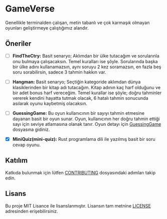 # GameVerse
Genellikle terminalden çalışan, metin tabanlı ve çok karmaşık olmayan oyunları geliştirmeye çalıştığımız alandır.

## Öneriler

- [ ] **FindTheCtry:** Basit senaryo; Aklımdan bir ülke tutacağım ve sorularınla onu bulmaya çalışacaksın. Temel kuralları ise şöyle. Sorularında başka bir ülke adını kullanamazsın, aynı soruyu 2 kez soramazsın, en fazla beş soru sorabilirsin, sadece 3 tahmin hakkın var.
- [ ] **Hangman:** Basit senaryo; Seçtiğin kategoride aklımdan dünya klasiklerinden bir kitap adı tutacağım. Kitap adının kaç harf olduğunu ve bir adet bonus harf vereceğim. Temel kurallar ise şöyle;  doğru tahminler vererek kendini hayatta tutmak olacak, 6 hatalı tahmin sonucunda asılarak oyunu kaybetmiş olacaksın.
- [ ] **GuessingGame:** Bu oyun kullanıcının bir sayıyı tahmin etmesine dayanan basit bir oyun sunar. Oyun, kullanıcının her doğru tahmin ettiği sayı için seviye atlamasına olanak tanır. Oyun detayı için [GuessingGame](./GuessingGame/readme.md) dosyasına gidiniz.
- [x] **MiniQuiz(mini-quiz):** Rust programlama dili ile yazılmış basit bir soru cevap oyunu.


## Katılım
Katkıda bulunmak için lütfen [CONTRIBUTING](CONTRIBUTING.md) dosyasındaki adımları takip edin.

## Lisans
Bu proje MIT Lisance ile lisanslanmıştır. Lisansın tam metnine [LICENSE](LICENSE) adresinden erişebilirsiniz.
